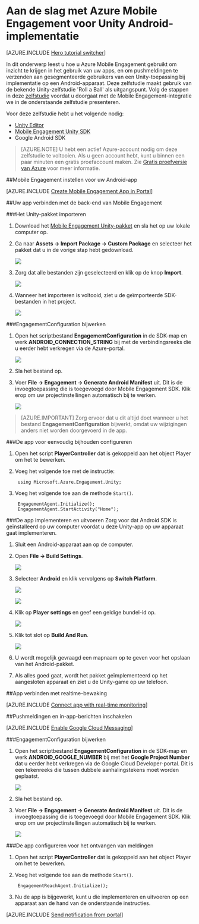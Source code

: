 <properties
    pageTitle="Aan de slag met Azure Mobile Engagement voor Unity Android-implementatie"
    description="Informatie over het gebruik van Azure Mobile Engagement met analyses en pushmeldingen voor implementaties van Unity-apps op iOS-apparaten."
    services="mobile-engagement"
    documentationCenter="unity"
    authors="piyushjo"
    manager=""
    editor="" />

<tags
    ms.service="mobile-engagement"
    ms.workload="mobile"
    ms.tgt_pltfrm="mobile-unity-android"
    ms.devlang="dotnet"
    ms.topic="hero-article"
    ms.date="03/25/2016"
    ms.author="piyushjo" />

# Aan de slag met Azure Mobile Engagement voor Unity Android-implementatie

[AZURE.INCLUDE [Hero tutorial switcher](../../includes/mobile-engagement-hero-tutorial-switcher.md)]

In dit onderwerp leest u hoe u Azure Mobile Engagement gebruikt om inzicht te krijgen in het gebruik van uw apps, en om pushmeldingen te verzenden aan gesegmenteerde gebruikers van een Unity-toepassing bij implementatie op een Android-apparaat.
Deze zelfstudie maakt gebruik van de bekende Unity-zelfstudie 'Roll a Ball' als uitgangspunt. Volg de stappen in deze [zelfstudie](mobile-engagement-unity-roll-a-ball.md) voordat u doorgaat met de Mobile Engagement-integratie we in de onderstaande zelfstudie presenteren. 

Voor deze zelfstudie hebt u het volgende nodig:

+ [Unity Editor](http://unity3d.com/get-unity)
+ [Mobile Engagement Unity SDK](https://aka.ms/azmeunitysdk)
+ Google Android SDK

> [AZURE.NOTE] U hebt een actief Azure-account nodig om deze zelfstudie te voltooien. Als u geen account hebt, kunt u binnen een paar minuten een gratis proefaccount maken. Zie [Gratis proefversie van Azure](https://azure.microsoft.com/pricing/free-trial/?WT.mc_id=A0E0E5C02&amp;returnurl=http%3A%2F%2Fazure.microsoft.com%2Fen-us%2Fdocumentation%2Farticles%2Fmobile-engagement-unity-android-get-started) voor meer informatie.

##<a id="setup-azme"></a>Mobile Engagement instellen voor uw Android-app

[AZURE.INCLUDE [Create Mobile Engagement App in Portal](../../includes/mobile-engagement-create-app-in-portal.md)]

##<a id="connecting-app"></a>Uw app verbinden met de back-end van Mobile Engagement

###Het Unity-pakket importeren

1. Download het [Mobile Engagement Unity-pakket](https://aka.ms/azmeunitysdk) en sla het op uw lokale computer op. 

2. Ga naar **Assets -> Import Package -> Custom Package** en selecteer het pakket dat u in de vorige stap hebt gedownload. 

    ![][70] 

3. Zorg dat alle bestanden zijn geselecteerd en klik op de knop **Import**. 

    ![][71] 

4. Wanneer het importeren is voltooid, ziet u de geïmporteerde SDK-bestanden in het project.  

    ![][72] 

###EngagementConfiguration bijwerken

1. Open het scriptbestand **EngagementConfiguration** in de SDK-map en werk **ANDROID\_CONNECTION\_STRING** bij met de verbindingsreeks die u eerder hebt verkregen via de Azure-portal.  

    ![][73]

2. Sla het bestand op. 

3. Voer **File -> Engagement -> Generate Android Manifest** uit. Dit is de invoegtoepassing die is toegevoegd door Mobile Engagement SDK. Klik erop om uw projectinstellingen automatisch bij te werken. 

    ![][74]

> [AZURE.IMPORTANT] Zorg ervoor dat u dit altijd doet wanneer u het bestand **EngagementConfiguration** bijwerkt, omdat uw wijzigingen anders niet worden doorgevoerd in de app. 

###De app voor eenvoudig bijhouden configureren

1. Open het script **PlayerController** dat is  gekoppeld aan het object Player om het te bewerken. 

2. Voeg het volgende toe met de instructie:

        using Microsoft.Azure.Engagement.Unity;

3. Voeg het volgende toe aan de methode `Start()`.
    
        EngagementAgent.Initialize();
        EngagementAgent.StartActivity("Home");

###De app implementeren en uitvoeren
Zorg voor dat Android SDK is geïnstalleerd op uw computer voordat u deze Unity-app op uw apparaat gaat implementeren. 

1. Sluit een Android-apparaat aan op de computer. 

2. Open **File -> Build Settings**. 

    ![][40]

3. Selecteer **Android** en klik vervolgens op **Switch Platform**.

    ![][51]

    ![][52]

4. Klik op **Player settings** en geef een geldige bundel-id op. 

    ![][53]

5. Klik tot slot op **Build And Run**.

    ![][54]

6. U wordt mogelijk gevraagd een mapnaam op te geven voor het opslaan van het Android-pakket. 

7. Als alles goed gaat, wordt het pakket geïmplementeerd op het aangesloten apparaat en ziet u de Unity-game op uw telefoon. 

##<a id="monitor"></a>App verbinden met realtime-bewaking

[AZURE.INCLUDE [Connect app with real-time monitoring](../../includes/mobile-engagement-connect-app-with-monitor.md)]

##<a id="integrate-push"></a>Pushmeldingen en in-app-berichten inschakelen

[AZURE.INCLUDE [Enable Google Cloud Messaging](../../includes/mobile-engagement-enable-google-cloud-messaging.md)]

###EngagementConfiguration bijwerken

1. Open het scriptbestand **EngagementConfiguration** in de SDK-map en werk **ANDROID\_GOOGLE\_NUMBER** bij met het **Google Project Number** dat u eerder hebt verkregen via de Google Cloud Developer-portal. Dit is een tekenreeks die tussen dubbele aanhalingstekens moet worden geplaatst. 

    ![][75]

2. Sla het bestand op. 

3. Voer **File -> Engagement -> Generate Android Manifest** uit. Dit is de invoegtoepassing die is toegevoegd door Mobile Engagement SDK. Klik erop om uw projectinstellingen automatisch bij te werken. 

    ![][74]

###De app configureren voor het ontvangen van meldingen

1. Open het script **PlayerController** dat is  gekoppeld aan het object Player om het te bewerken. 

2. Voeg het volgende toe aan de methode `Start()`.

        EngagementReachAgent.Initialize();

3. Nu de app is bijgewerkt, kunt u die implementeren en uitvoeren op een apparaat aan de hand van de onderstaande instructies. 

[AZURE.INCLUDE [Send notification from portal](../../includes/mobile-engagement-android-send-push-from-portal.md)]

<!-- Images -->
[40]: ./media/mobile-engagement-unity-android-get-started/40.png
[70]: ./media/mobile-engagement-unity-android-get-started/70.png
[71]: ./media/mobile-engagement-unity-android-get-started/71.png
[72]: ./media/mobile-engagement-unity-android-get-started/72.png
[73]: ./media/mobile-engagement-unity-android-get-started/73.png
[74]: ./media/mobile-engagement-unity-android-get-started/74.png
[75]: ./media/mobile-engagement-unity-android-get-started/75.png
[51]: ./media/mobile-engagement-unity-android-get-started/51.png
[52]: ./media/mobile-engagement-unity-android-get-started/52.png
[53]: ./media/mobile-engagement-unity-android-get-started/53.png
[54]: ./media/mobile-engagement-unity-android-get-started/54.png


<!--HONumber=Jun16_HO2-->


